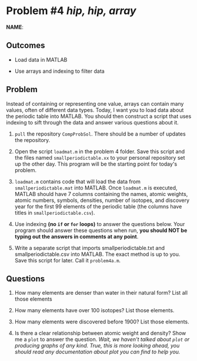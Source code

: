 Problem \#4 *hip, hip, array* 
=======================

**NAME**:

Outcomes 
--------

-   Load data in MATLAB 

-   Use arrays and indexing to filter data

Problem 
-------
Instead of containing or representing one value, arrays can contain many values, often of different data types. Today, I want you to load data about the periodic table into MATLAB. You should then construct a script that uses indexing to sift through the data and answer various questions about it.

1.  `pull` the repository `CompProbSol`. There should be a number of updates the repository.

2.  Open the script `loadmat.m` in the problem 4 folder. Save this script and the files named `smallperiodictable.xx` to your personal repository set up the other day. This program will be the starting point for today's problem.

3.  `loadmat.m` contains code that will load the data from `smallperiodictable.mat` into MATLAB. Once `loadmat.m` is executed, MATLAB should have 7 columns containing the names, atomic weights, atomic numbers, symbols, densities, number of isotopes, and discovery year for the first 99 elements of the periodic table (the columns have titles in `smallperiodictable.csv`). 

4.  Use indexing **(no `if` or `for` loops)** to answer the questions below. Your program should answer these questions when run, **you should NOT be typing out the answers in comments at any point**.

5. Write a separate script that imports smallperiodictable.txt and smallperiodictable.csv into MATLAB. The exact method is up to you. Save this script for later. Call it `problem4a.m`.

Questions 
-------

1. How many elements are denser than water in their natural form? List all those elements

2. How many elements have over 100 isotopes? List those elements.

3. How many elements were discovered before 1900? List those elements.

4. Is there a clear relationship between atomic weight and density? Show me a `plot` to answer the question. *Wait, we haven't talked about `plot` or producing graphs of any kind. True, this is more looking ahead, you should read any documentation about plot you can find to help you.*
